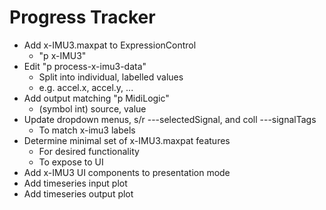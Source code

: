 # Progress Tracker
- Add x-IMU3.maxpat to ExpressionControl
    - "p x-IMU3"
- Edit "p process-x-imu3-data"
    - Split into individual, labelled values
    - e.g. accel.x, accel.y, ...
- Add output matching "p MidiLogic"
    - (symbol int) source, value
- Update dropdown menus, s/r ---selectedSignal, and coll ---signalTags
    - To match x-imu3 labels
- Determine minimal set of x-IMU3.maxpat features
    - For desired functionality
    - To expose to UI
- Add x-IMU3 UI components to presentation mode
- Add timeseries input plot
- Add timeseries output plot